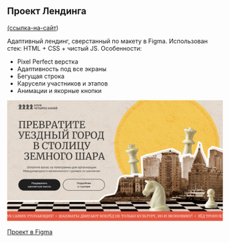## Проект Лендинга

[(ссылка-на-сайт](https://nonitut.github.io/Case_yandex/))

Адаптивный лендинг, сверстанный по макету в Figma. Использован стек: HTML + CSS + чистый JS.
Особенности:
- Pixel Perfect верстка
- Адаптивность под все экраны
- Бегущая строка
- Карусели участников и этапов
- Анимации и якорные кнопки

<img src="./images/img_cover.jpg" alt="Figma-дизайн" />
<a href="https://www.figma.com/design/TYxfOlvajUoFC9i5myvTQR/%D0%94%D0%B8%D0%B7%D0%B0%D0%B8%CC%86%D0%BD_%D0%B4%D0%BB%D1%8F_%D0%B2%D0%B5%D1%80%D1%81%D1%82%D0%BA%D0%B8_%D0%A2%D0%B5%D1%81%D1%82%D0%BE%D0%B2%D1%8B%D0%B8%CC%86_%D0%BB%D0%B5%D0%BD%D0%B4%D0%B8%D0%BD%D0%B3?node-id=0-1&t=4fhUnqDgGUAEINqr-1" target="_blank">
<p>Проект в Figma</p>
</a>
